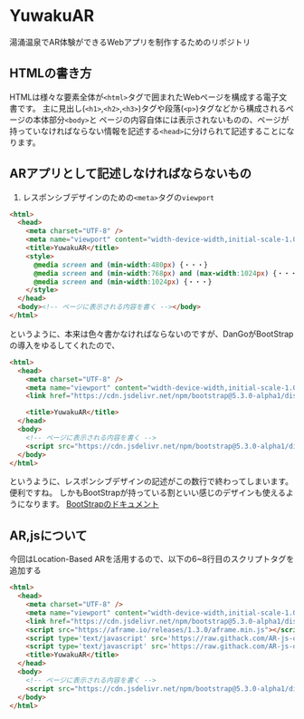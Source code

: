 # YuwakuAR
湯涌温泉でAR体験ができるWebアプリを制作するためのリポジトリ

## HTMLの書き方
HTMLは様々な要素全体が`<html>`タグで囲まれたWebページを構成する電子文書です。
主に見出し(`<h1>`,`<h2>`,`<h3>`)タグや段落(`<p>`)タグなどから構成されるページの本体部分`<body>`と
ページの内容自体には表示されないものの、ページが持っていなければならない情報を記述する`<head>`に分けられて記述することになります。

## ARアプリとして記述しなければならないもの
1. レスポンシブデザインのための`<meta>`タグの`viewport`
```html
<html>
  <head>
    <meta charset="UTF-8" />
    <meta name="viewport" content="width-device-width,initial-scale-1.0" />
    <title>YuwakuAR</title>
    <style>
      @media screen and (min-width:480px) {・・・}
      @media screen and (min-width:768px) and (max-width:1024px) {・・・}
      @media screen and (min-width:1024px) {・・・}
    </style>
  </head>
  <body><!-- ページに表示される内容を書く --></body>
</html>
```
というように、本来は色々書かなければならないのですが、DanGoがBootStrapの導入をゆるしてくれたので、
```html
<html>
  <head>
    <meta charset="UTF-8" />
    <meta name="viewport" content="width-device-width,initial-scale-1.0" />
    <link href="https://cdn.jsdelivr.net/npm/bootstrap@5.3.0-alpha1/dist/css/bootstrap.min.css" rel="stylesheet" integrity="sha384-GLhlTQ8iRABdZLl6O3oVMWSktQOp6b7In1Zl3/Jr59b6EGGoI1aFkw7cmDA6j6gD" crossorigin="anonymous">

    <title>YuwakuAR</title>
  </head>
  <body>
    <!-- ページに表示される内容を書く -->
    <script src="https://cdn.jsdelivr.net/npm/bootstrap@5.3.0-alpha1/dist/js/bootstrap.bundle.min.js" integrity="sha384-/mhDoLbDldZc3qpsJHpLogda//BVZbgYuw6kof4u2FrCedxOtgRZDTHgHUhOCVim" crossorigin="anonymous"></script>
  </body>
</html>
```
というように、レスポンシブデザインの記述がこの数行で終わってしまいます。便利ですね。
しかもBootStrapが持っている割といい感じのデザインも使えるようになります。
[BootStrapのドキュメント](https://getbootstrap.jp/docs/5.3/getting-started/introduction/)

## AR,jsについて
今回はLocation-Based ARを活用するので、以下の6~8行目のスクリプトタグを追加する

```html
<html>
  <head>
    <meta charset="UTF-8" />
    <meta name="viewport" content="width-device-width,initial-scale-1.0" />
    <link href="https://cdn.jsdelivr.net/npm/bootstrap@5.3.0-alpha1/dist/css/bootstrap.min.css" rel="stylesheet" integrity="sha384-GLhlTQ8iRABdZLl6O3oVMWSktQOp6b7In1Zl3/Jr59b6EGGoI1aFkw7cmDA6j6gD" crossorigin="anonymous">
    <script src="https://aframe.io/releases/1.3.0/aframe.min.js"></script>
    <script type='text/javascript' src='https://raw.githack.com/AR-js-org/AR.js/master/three.js/build/ar-threex-location-only.js'></script>
    <script type='text/javascript' src='https://raw.githack.com/AR-js-org/AR.js/master/aframe/build/aframe-ar.js'></script>
    <title>YuwakuAR</title>
  </head>
  <body>
    <!-- ページに表示される内容を書く -->
    <script src="https://cdn.jsdelivr.net/npm/bootstrap@5.3.0-alpha1/dist/js/bootstrap.bundle.min.js" integrity="sha384-/mhDoLbDldZc3qpsJHpLogda//BVZbgYuw6kof4u2FrCedxOtgRZDTHgHUhOCVim" crossorigin="anonymous"></script>
  </body>
</html>
```




